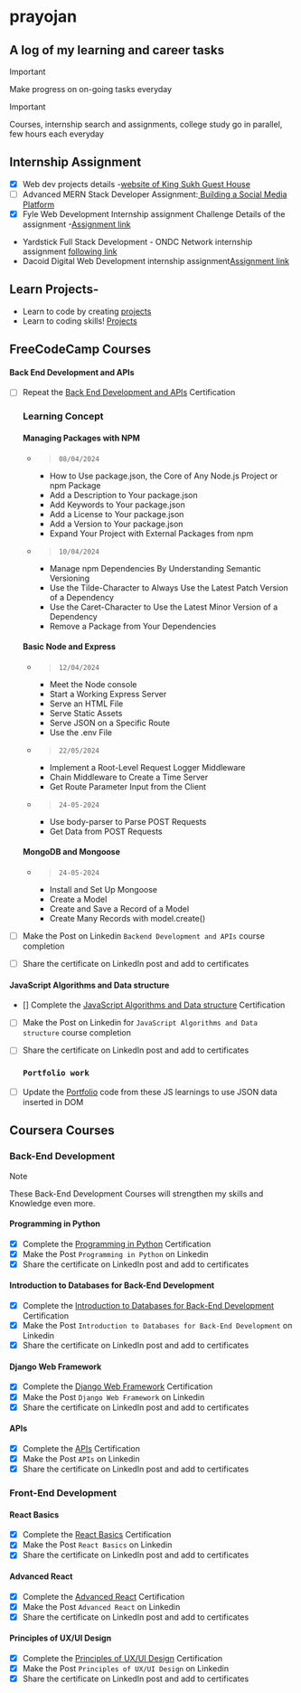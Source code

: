 # prayojan
## A log of my learning and career tasks

> [!IMPORTANT]  
> Make progress on on-going tasks everyday  

> [!IMPORTANT]  
> Courses, internship search and assignments, college study go in parallel, few hours each everyday


## Internship Assignment
- [X] Web dev projects details -[website of King Sukh Guest House](https://drive.google.com/file/d/1JzwFTJOASbb8WpwmhNiAKKPulKn5wixL/view?usp=drive_link)
- [ ] Advanced MERN Stack Developer Assignment:[ Building a Social Media Platform ](https://drive.google.com/file/d/1vfUdCwDeai13eZbQGVq5qjxX3O08GRw4/view?usp=drive_link)
- [X] Fyle Web Development Internship assignment Challenge Details of the assignment -[Assignment link](https://fyleuniverse.notion.site/Fyle-Web-Development-Internship-Challenge-17d5401b2ebf47cf90a77f7b39ec680c)
- Yardstick Full Stack Development - ONDC Network internship assignment [following link](https://forms.gle/TueN7YmpjxhaAK3R6)
- Dacoid Digital Web Development internship assignment[Assignment link](https://dacoid.notion.site/Web-Dev-Assignment-b0301e382d7c49f1b2f712afe2f0b78c?pvs=4)

## Learn Projects- 
- Learn to code by creating [projects](https://projectlearn.io/)
- Learn to coding skills! [Projects](https://icodethis.com/)
  
## FreeCodeCamp Courses
#### Back End Development and APIs
- [ ] Repeat the [Back End Development and APIs](https://www.freecodecamp.org/learn/back-end-development-and-apis/) Certification
  ### Learning Concept
  
  #### Managing Packages with NPM
  - > `08/04/2024`  
    - How to Use package.json, the Core of Any Node.js Project or npm Package
    - Add a Description to Your package.json
    - Add Keywords to Your package.json
    - Add a License to Your package.json
    - Add a Version to Your package.json
    - Expand Your Project with External Packages from npm
  - > `10/04/2024`
    - Manage npm Dependencies By Understanding Semantic Versioning
    - Use the Tilde-Character to Always Use the Latest Patch Version of a Dependency
    - Use the Caret-Character to Use the Latest Minor Version of a Dependency
    - Remove a Package from Your Dependencies

   #### Basic Node and Express
  - > `12/04/2024`
    - Meet the Node console
    - Start a Working Express Server
    - Serve an HTML File
    - Serve Static Assets
    - Serve JSON on a Specific Route
    - Use the .env File
  - > `22/05/2024`
    - Implement a Root-Level Request Logger Middleware
    - Chain Middleware to Create a Time Server
    - Get Route Parameter Input from the Client
  - > `24-05-2024`
    - Use body-parser to Parse POST Requests
    - Get Data from POST Requests
   
   #### MongoDB and Mongoose
  - > `24-05-2024`
    - Install and Set Up Mongoose
    - Create a Model
    - Create and Save a Record of a Model
    - Create Many Records with model.create()


- [ ] Make the Post on Linkedin `Backend Development and APIs` course completion
- [ ] Share the certificate on LinkedIn post and add to certificates

#### JavaScript Algorithms and Data structure
- [] Complete the [JavaScript Algorithms and Data structure](https://www.freecodecamp.org/learn/javascript-algorithms-and-data-structures-v8/) Certification
- [ ] Make the Post on Linkedin for `JavaScript Algorithms and Data structure` course completion
- [ ] Share the certificate on LinkedIn post and add to certificates

  ### `Portfolio work` 
- [ ] Update the [Portfolio](https://satyasaadhika.github.io/) code from these JS learnings to use JSON data inserted in DOM

## Coursera Courses

### Back-End Development

> [!NOTE]  
> These Back-End Development Courses will strengthen my skills and Knowledge even more.

#### Programming in Python
- [X] Complete the [Programming in Python](https://www.coursera.org/learn/programming-in-python/home/week/2) Certification
- [X] Make the Post `Programming in Python` on Linkedin
- [X] Share the certificate on LinkedIn post and add to certificates

#### Introduction to Databases for Back-End Development
- [X] Complete the [Introduction to Databases for Back-End Development](https://www.coursera.org/learn/intro-to-databases-back-end-development/home/week/1) Certification
- [X] Make the Post `Introduction to Databases for Back-End Development` on Linkedin
- [X] Share the certificate on LinkedIn post and add to certificates

#### Django Web Framework
- [X] Complete the [Django Web Framework](https://www.coursera.org/learn/django-web-framework/home/week/1) Certification
- [X] Make the Post `Django Web Framework` on Linkedin
- [X] Share the certificate on LinkedIn post and add to certificates

#### APIs
- [X] Complete the [APIs](https://www.coursera.org/learn/apis/home/week/1) Certification
- [X] Make the Post `APIs` on Linkedin
- [X] Share the certificate on LinkedIn post and add to certificates

### Front-End Development

#### React Basics
- [X] Complete the [React Basics](https://www.coursera.org/learn/react-basics/home/welcome) Certification
- [X] Make the Post `React Basics` on Linkedin
- [X] Share the certificate on LinkedIn post and add to certificates

#### Advanced React
- [X] Complete the [Advanced React](https://www.coursera.org/learn/advanced-react/home/welcome) Certification
- [X] Make the Post `Advanced React` on Linkedin
- [X] Share the certificate on LinkedIn post and add to certificates

#### Principles of UX/UI Design
- [X] Complete the [Principles of UX/UI Design](https://www.coursera.org/learn/principles-of-ux-ui-design/home/welcome) Certification
- [X] Make the Post `Principles of UX/UI Design` on Linkedin
- [X] Share the certificate on LinkedIn post and add to certificates
